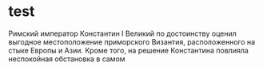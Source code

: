 # test
Римский император Константин I Великий по достоинству оценил выгодное местоположение приморского Византия, расположенного на стыке Европы и Азии. Кроме того, на решение Константина повлияла неспокойная обстановка в самом 
